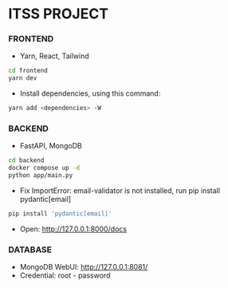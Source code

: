 # ITSS PROJECT

### FRONTEND
- Yarn, React, Tailwind
```sh
cd frontend
yarn dev
```

- Install dependencies, using this command:
```sh
yarn add <dependencies> -W
```

### BACKEND
- FastAPI, MongoDB
```sh
cd backend
docker compose up -d
python app/main.py
```
- Fix ImportError: email-validator is not installed, run pip install pydantic[email]
```sh
pip install 'pydantic[email]'
```

- Open: http://127.0.0.1:8000/docs

### DATABASE
- MongoDB WebUI: http://127.0.0.1:8081/
- Credential: root - password
